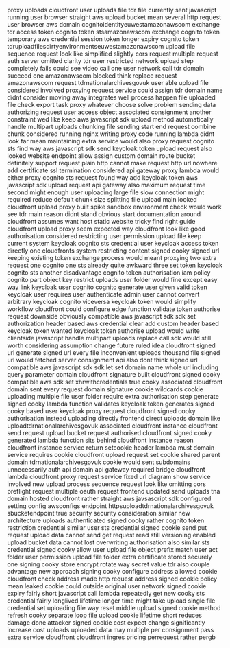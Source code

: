 proxy uploads cloudfront user uploads file tdr file currently sent javascript running user browser straight aws upload bucket mean several http request user browser aws domain cognitoidentityeuwestamazonawscom exchange tdr access token cognito token stsamazonawscom exchange cognito token temporary aws credential session token longer expiry cognito token tdruploadfilesdirtyenvironmentseuwestamazonawscom upload file sequence request look like simplified slightly cors request multiple request auth server omitted clarity tdr user restricted network upload step completely fails could see video call one user network call tdr domain succeed one amazonawscom blocked think replace request amazonawscom request tdrnationalarchivesgovuk user able upload file considered involved proxying request service could assign tdr domain name didnt consider moving away integrates well process happen file uploaded file check export task proxy whatever choose solve problem sending data authorizing request user access object associated consignment another constraint wed like keep aws javascript sdk upload method automatically handle multipart uploads chunking file sending start end request combine chunk considered running nginx writing proxy code running lambda didnt look far mean maintaining extra service would also proxy request cognito sts find way aws javascript sdk send keycloak token upload request also looked website endpoint allow assign custom domain route bucket definitely support request plain http cannot make request http url nowhere add certificate ssl termination considered api gateway proxy lambda would either proxy cognito sts request found way add keycloak token aws javascript sdk upload request api gateway also maximum request time second might enough user uploading large file slow connection might required reduce default chunk size splitting file upload main looked cloudfront upload proxy built spike sandbox environment check would work see tdr main reason didnt stand obvious start documentation around cloudfront assumes want host static website tricky find right guide cloudfront upload proxy seem expected way cloudfront look like good authorisation considered restricting user permission upload file keep current system keycloak cognito sts credential user keycloak access token directly one cloudfronts system restricting content signed cooky signed url keeping existing token exchange process would meant proxying two extra request one cognito one sts already quite awkward three set token keycloak cognito sts another disadvantage cognito token authorisation iam policy cognito part object key restrict uploads user folder would fine except easy way link keycloak user cognito cognito generate user given valid token keycloak user requires user authenticate admin user cannot convert arbitrary keycloak cognito viceversa keycloak token would simplify workflow cloudfront could configure edge function validate token authorise request downside obviously compatible aws javascript sdk sdk set authorization header based aws credential clear add custom header based keycloak token wanted keycloak token authorise upload would write clientside javascript handle multipart uploads replace call sdk would still worth considering assumption change future ruled idea cloudfront signed url generate signed url every file inconvenient uploads thousand file signed url would fetched server consignment api also dont think signed url compatible aws javascript sdk sdk let set domain name whole url including query parameter contain cloudfront signature built cloudfront signed cooky compatible aws sdk set xhrwithcredentials true cooky associated cloudfront domain sent every request domain signature cookie wildcards cookie uploading multiple file user folder require extra authorisation step generate signed cooky lambda function validates keycloak token generates signed cooky based user keycloak proxy request cloudfront signed cooky authorisation instead uploading directly frontend direct uploads domain like uploadtdrnationalarchivesgovuk associated cloudfront instance cloudfront send request upload bucket request authorised cloudfront signed cooky generated lambda function sits behind cloudfront instance reason cloudfront instance service return setcookie header lambda must domain service requires cookie cloudfront upload request set cookie shared parent domain tdrnationalarchivesgovuk cookie would sent subdomains unnecessarily auth api domain api gateway required bridge cloudfront lambda cloudfront proxy request service fixed url diagram show service involved new upload process sequence request look like omitting cors preflight request multiple oauth request frontend updated send uploads tna domain hosted cloudfront rather straight aws javsascript sdk configured setting config awsconfigs endpoint httpsuploadtdrnationalarchivesgovuk sbucketendpoint true security security consideration similar new architecture uploads authenticated signed cooky rather cognito token restriction credential similar user sts credential signed cookie send put request upload data cannot send get request read still versioning enabled upload bucket data cannot lost overwriting authorisation also similar sts credential signed cooky allow user upload file object prefix match user act folder user permission upload file folder extra certificate stored securely one signing cooky store encrypt rotate way secret value tdr also couple advantage new approach signing cooky configure address allowed cookie cloudfront check address made http request address signed cookie policy mean leaked cookie could outside original user network signed cookie expiry fairly short javascript call lambda repeatedly get new cooky sts credential fairly longlived lifetime longer time might take upload single file credential set uploading file way reset middle upload signed cookie method refresh cooky separate loop file upload cookie lifetime short reduces damage done attacker signed cookie cost expect change significantly increase cost uploads uploaded data may multiple per consignment pass extra service cloudfront cloudfront ingres pricing perrequest rather pergb